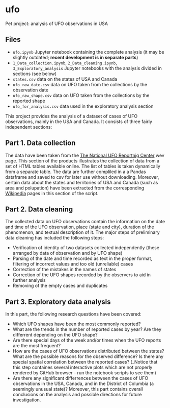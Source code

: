 # ufo
Pet project: analysis of UFO observations in USA

## Files
* `ufo.ipynb` Jupyter notebook containing the complete analysis (it may be slightly outdated; __recent development is in separate parts__)
* `1_Data_collection.ipynb`, `2_Data_cleaning.ipynb`, `3_Exploratory_analysis` Jupyter notebooks with the analysis divided in sections (see below)
* `states.csv` data on the states of USA and Canada
* `ufo_raw_date.csv` data on UFO taken from the collections by the observation date
* `ufo_raw_shape.csv` data on UFO taken from the collections by the reported shape
* `ufo_for_analysis.csv` data used in the exploratory analysis section

This project provides the analysis of a dataset of cases of UFO observations, mainly in the USA and Canada. It consists of three fairly independent sections:

## Part 1. Data collection
The data have been taken from the [The National UFO Reportnig Center](http://www.nuforc.org/) wev page. 
This section of the products illustrates the collection of data from a set of HTML tables available online. The list of tables is taken dynamically from a separate table. The data are further compliled in a a Pandas dataframe and saved to csv for later use without downloading.
Moreover, certain data about the states and territories of USA and Canada (such as area and polupation) have been extracted from the corresponding [Wikipedia](https://en.wikipedia.org/wiki/Main_Page) pages in this section of the script.

## Part 2. Data cleaning
The collected data on UFO observations contain the information on the date and time of the UFO observation, place (state and city), duration of the phenomenon, and textual description of it.
The major steps of preliminary data cleaning has included the following steps:
* Verification of identity of two datasets collected independently (these arranged by data of observation and by UFO shape)
* Parsing of the date and time recorded as text in the proper format, filtering of incorrect values and too old (unreliable) cases
* Correction of the mistakes in the names of states
* Correction of the UFO shapes recorded by the observers to aid in further analysis
* Removing of the empty cases and duplicates

## Part 3. Exploratory data analysis
In this part, the following research questions have been covered:
* Which UFO shapes have been the most commonly reported?
* What are the trends in the number of reported cases by year? Are they differrent depending on the UFO shape?
* Are there special days of the week and/or times when the UFO reports are the most frequent?
* How are the cases of UFO observations distributed between the states? What are the possible reasons for the observed difference? Is there any special spatial correlation between the reported cases? (_Notice that this step containes several interactive plots which are not properly rendered by GitHub browser - run the notebook scripts to see them)
* Are there any significant differrences between the cases of UFO observations in the USA, Canada, and in the District of Columbia (a seemingly unusual state)?
Moreover, this part contains overall conclusions on the analysis and possible directions for future investigation.
